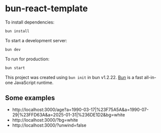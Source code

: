 # bun-react-template

To install dependencies:

```bash
bun install
```

To start a development server:

```bash
bun dev
```

To run for production:

```bash
bun start
```

This project was created using `bun init` in bun v1.2.22. [Bun](https://bun.com) is a fast all-in-one JavaScript runtime.

## Some examples

- http://localhost:3000/age?a=1990-03-17|%23F75A5A&a=1990-07-29|%23FFD63A&a=2025-01-31|%236DE1D2&bg=white
- http://localhost:3000/?bg=white
- http://localhost:3000/?unwind=false
